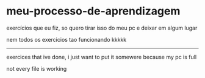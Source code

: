 # meu-processo-de-aprendizagem
exercícios que eu fiz, so quero tirar isso do meu pc e deixar em algum lugar 

nem todos os exercicios tao funcionando kkkkk

---------------------------------------------------------------------------------

exercices that ive done, i just want to put it somewere because my pc is full

not every file is working
